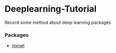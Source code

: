 # Deeplearning-Tutorial

Record some method about deep learning packages

### Packages 

* [mxnet](https://github.com/dmlc/mxnet)
